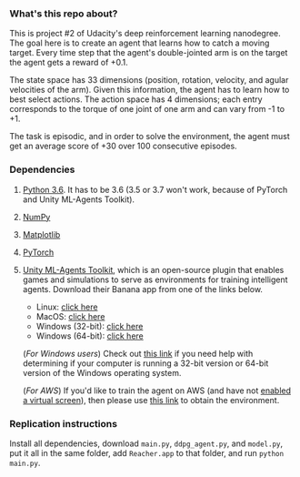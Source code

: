 ### What's this repo about?

This is project #2 of Udacity's deep reinforcement learning nanodegree. The goal here is to create an agent that learns how to catch a moving target. Every time step that the agent's double-jointed arm is on the target the agent gets a reward of +0.1.

The state space has 33 dimensions (position, rotation, velocity, and agular velocities of the arm). Given this information, the agent has to learn how to best select actions. The action space has 4 dimensions; each entry corresponds to the torque of one joint of one arm and can vary from -1 to +1.

The task is episodic, and in order to solve the environment, the agent must get an average score of +30 over 100 consecutive episodes.

### Dependencies

1. [Python 3.6](https://www.python.org/). It has to be 3.6 (3.5 or 3.7 won't work, because of PyTorch and Unity ML-Agents Toolkit).

2. [NumPy](http://www.numpy.org/)

3. [Matplotlib](https://matplotlib.org/)

4. [PyTorch](https://pytorch.org/)

5. [Unity ML-Agents Toolkit](https://github.com/Unity-Technologies/ml-agents), which is an open-source plugin that enables games and simulations to serve as environments for training intelligent agents. Download their Banana app from one of the links below.
    - Linux: [click here](https://s3-us-west-1.amazonaws.com/udacity-drlnd/P2/Reacher/one_agent/Reacher_Linux.zip)
    - MacOS: [click here](https://s3-us-west-1.amazonaws.com/udacity-drlnd/P2/Reacher/one_agent/Reacher.app.zip)
    - Windows (32-bit): [click here](https://s3-us-west-1.amazonaws.com/udacity-drlnd/P2/Reacher/one_agent/Reacher_Windows_x86.zip)
    - Windows (64-bit): [click here](https://s3-us-west-1.amazonaws.com/udacity-drlnd/P2/Reacher/one_agent/Reacher_Windows_x86_64.zip)
    
    (_For Windows users_) Check out [this link](https://support.microsoft.com/en-us/help/827218/how-to-determine-whether-a-computer-is-running-a-32-bit-version-or-64) if you need help with determining if your computer is running a 32-bit version or 64-bit version of the Windows operating system.

    (_For AWS_) If you'd like to train the agent on AWS (and have not [enabled a virtual screen](https://github.com/Unity-Technologies/ml-agents/blob/master/docs/Training-on-Amazon-Web-Service.md)), then please use [this link](https://s3-us-west-1.amazonaws.com/udacity-drlnd/P2/Reacher/one_agent/Reacher_Linux_NoVis.zip) to obtain the environment.

### Replication instructions

Install all dependencies, download `main.py`, `ddpg_agent.py`, and `model.py`, put it all in the same folder, add `Reacher.app` to that folder, and run `python main.py`.
